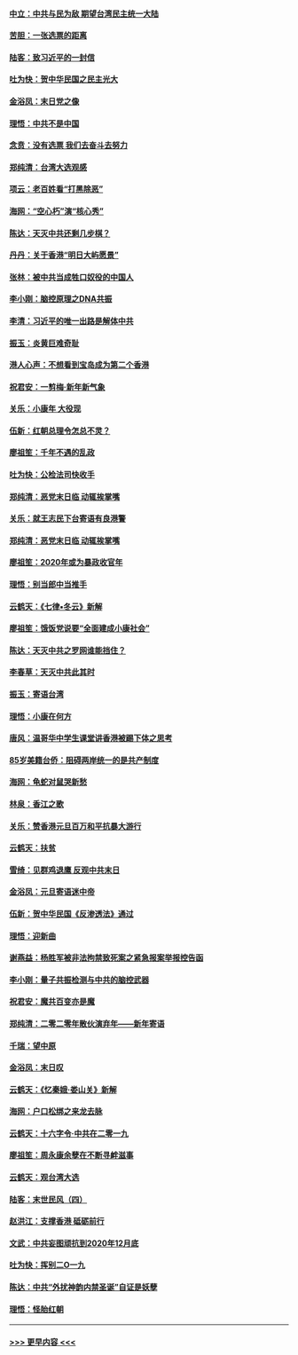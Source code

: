 #### [中立：中共与民为敌 期望台湾民主统一大陆](../pages/nsc993/n11790392.md?t=01132122) 
#### [苦胆：一张选票的距离](../pages/nsc993/n11788914.md?t=01132122) 
#### [陆客：致习近平的一封信](../pages/nsc993/n11788867.md?t=01132122) 
#### [吐为快：贺中华民国之民主光大](../pages/nsc993/n11788618.md?t=01132122) 
#### [金浴凤：末日党之像](../pages/nsc993/n11787475.md?t=01132122) 
#### [理悟：中共不是中国](../pages/nsc993/n11787463.md?t=01132122) 
#### [念贲：没有选票  我们去奋斗去努力](../pages/nsc993/n11787398.md?t=01132122) 
#### [郑纯清：台湾大选观感](../pages/nsc993/n11786210.md?t=01132122) 
#### [项云：老百姓看“打黑除恶”](../pages/nsc993/n11785398.md?t=01132122) 
#### [海网：“空心朽”演“核心秀”](../pages/nsc993/n11783874.md?t=01132122) 
#### [陈达：天灭中共还剩几步棋？](../pages/nsc993/n11783719.md?t=01132122) 
#### [丹丹：关于香港“明日大屿愿景”](../pages/nsc993/n11783273.md?t=01132122) 
#### [张林：被中共当成牲口奴役的中国人](../pages/nsc993/n11782397.md?t=01132122) 
#### [李小刚：脑控原理之DNA共振](../pages/nsc993/n11780962.md?t=01132122) 
#### [李清：习近平的唯一出路是解体中共](../pages/nsc993/n11780866.md?t=01132122) 
#### [振玉：炎黄巨难奇耻](../pages/nsc993/n11779632.md?t=01132122) 
#### [港人心声：不想看到宝岛成为第二个香港](../pages/nsc993/n11778817.md?t=01132122) 
#### [祝君安：一剪梅‧新年新气象](../pages/nsc993/n11776340.md?t=01132122) 
#### [关乐：小康年 大役现](../pages/nsc993/n11774213.md?t=01132122) 
#### [伍新：红朝总理令怎总不灵？](../pages/nsc993/n11770813.md?t=01132122) 
#### [廖祖笙：千年不遇的乱政](../pages/nsc993/n11770373.md?t=01132122) 
#### [吐为快：公检法司快收手](../pages/nsc993/n11770359.md?t=01132122) 
#### [郑纯清：恶党末日临 动辄挨掌嘴](../pages/nsc993/n11769912.md?t=01132122) 
#### [关乐：就王志民下台寄语有良港警](../pages/nsc993/n11769903.md?t=01132122) 
#### [郑纯清：恶党末日临 动辄挨掌嘴](../pages/nsc993/n11769356.md?t=01132122) 
#### [廖祖笙：2020年或为暴政收官年](../pages/nsc993/n11768216.md?t=01132122) 
#### [理悟：别当郎中当推手](../pages/nsc993/n11768243.md?t=01132122) 
#### [云鹤天：《七律▪冬云》新解](../pages/nsc993/n11768204.md?t=01132122) 
#### [廖祖笙：饿饭党说要“全面建成小康社会”](../pages/nsc993/n11767482.md?t=01132122) 
#### [陈达：天灭中共之罗网谁能挡住？](../pages/nsc993/n11767465.md?t=01132122) 
#### [李春草：天灭中共此其时](../pages/nsc993/n11767452.md?t=01132122) 
#### [振玉：寄语台湾](../pages/nsc993/n11767432.md?t=01132122) 
#### [理悟：小康在何方](../pages/nsc993/n11767394.md?t=01132122) 
#### [唐风：温哥华中学生课堂讲香港被踢下体之思考](../pages/nsc993/n11766848.md?t=01132122) 
#### [85岁美籍台侨：阻碍两岸统一的是共产制度](../pages/nsc993/n11765043.md?t=01132122) 
#### [海网：龟蛇对鼠哭新愁](../pages/nsc993/n11764895.md?t=01132122) 
#### [林泉：香江之歌](../pages/nsc993/n11764415.md?t=01132122) 
#### [关乐：赞香港元旦百万和平抗暴大游行](../pages/nsc993/n11764382.md?t=01132122) 
#### [云鹤天：扶贫](../pages/nsc993/n11764245.md?t=01132122) 
#### [雪绮：见群鸡退鹰  反观中共末日](../pages/nsc993/n11762112.md?t=01132122) 
#### [金浴凤：元旦寄语迷中帝](../pages/nsc993/n11761788.md?t=01132122) 
#### [伍新：贺中华民国《反渗透法》通过](../pages/nsc993/n11761994.md?t=01132122) 
#### [理悟：迎新曲](../pages/nsc993/n11761152.md?t=01132122) 
#### [谢燕益：杨胜军被非法拘禁致死案之紧急报案举报控告函](../pages/nsc993/n11756134.md?t=01132122) 
#### [李小刚：量子共振检测与中共的脑控武器](../pages/nsc993/n11754518.md?t=01132122) 
#### [祝君安：魔共百变亦是魔](../pages/nsc993/n11754469.md?t=01132122) 
#### [郑纯清：二零二零年散伙演弃年——新年寄语](../pages/nsc993/n11754195.md?t=01132122) 
#### [千瑞：望中原](../pages/nsc993/n11754159.md?t=01132122) 
#### [金浴凤：末日叹](../pages/nsc993/n11752359.md?t=01132122) 
#### [云鹤天：《忆秦娥‧娄山关》新解](../pages/nsc993/n11752348.md?t=01132122) 
#### [海网：户口松绑之来龙去脉](../pages/nsc993/n11752328.md?t=01132122) 
#### [云鹤天：十六字令‧中共在二零一九](../pages/nsc993/n11752305.md?t=01132122) 
#### [廖祖笙：周永康余孽在不断寻衅滋事](../pages/nsc993/n11751013.md?t=01132122) 
#### [云鹤天：观台湾大选](../pages/nsc993/n11751007.md?t=01132122) 
#### [陆客：末世民风（四）](../pages/nsc993/n11749203.md?t=01132122) 
#### [赵洪江：支撑香港 砥砺前行](../pages/nsc993/n11748482.md?t=01132122) 
#### [文武：中共妄图顽抗到2020年12月底](../pages/nsc993/n11748446.md?t=01132122) 
#### [吐为快：挥别二O一九](../pages/nsc993/n11748411.md?t=01132122) 
#### [陈达：中共“外扰神韵内禁圣诞”自证是妖孽](../pages/nsc993/n11748226.md?t=01132122) 
#### [理悟：怪胎红朝](../pages/nsc993/n11748206.md?t=01132122) 

----
#### [ >>> 更早内容 <<< ](../indexes/nsc993-earlier.md)
